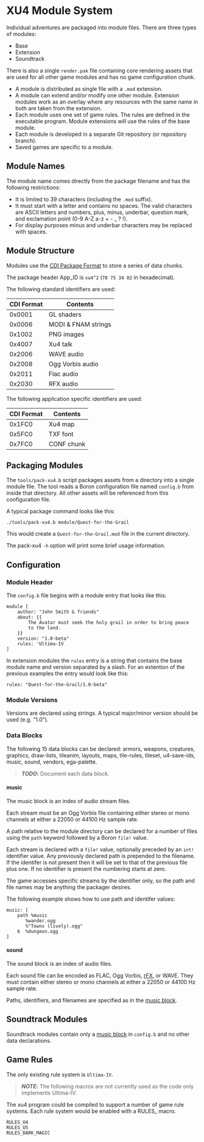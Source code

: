 XU4 Module System
=================

Individual adventures are packaged into module files.
There are three types of modules:

* Base
* Extension
* Soundtrack

There is also a single `render.pak` file containing core rendering assets that
are used for all other game modules and has no game configuration chunk.

* A module is distributed as single file with a `.mod` extension.
* A module can extend and/or modify one other module.  Extension modules work
  as an overlay where any resources with the same name in both are taken from
  the extension.
* Each module uses one set of game rules.  The rules are defined in the
  executable program.  Module extensions will use the rules of the base module.
* Each module is developed in a separate Git repository (or repository branch).
* Saved games are specific to a module.


Module Names
------------

The module name comes directly from the package filename and has the following
restrictions:

* It is limited to 39 characters (including the `.mod` suffix).
* It must start with a letter and contains no spaces. The valid characters are
  ASCII letters and numbers, plus, minus, underbar, question mark, and
  exclamation point (0-9 A-Z a-z + - _ ? !).
* For display purposes minus and underbar characters may be replaced with
  spaces.


Module Structure
----------------

Modules use the [CDI Package Format] to store a series of data chunks.

The package header App_ID is `xu4^2` (`78 75 34 02` in hexadecimal).

The following standard identifiers are used:

CDI Format | Contents
-----------|-------------------
0x0001     | GL shaders
0x0006     | MODI & FNAM strings
0x1002     | PNG images
0x4007     | Xu4 talk
0x2006     | WAVE audio
0x2008     | Ogg Vorbis audio
0x2011     | Flac audio
0x2030     | RFX audio

The following application specific identifiers are used:

CDI Format | Contents
-----------|-----------
0x1FC0     | Xu4 map
0x5FC0     | TXF font
0x7FC0     | CONF chunk


Packaging Modules
-----------------

The `tools/pack-xu4.b` script packages assets from a directory into a single
module file.  The tool reads a Boron configuration file named `config.b` from
inside that directory.  All other assets will be referenced from this
configuration file.

A typical package command looks like this:

    ./tools/pack-xu4.b module/Quest-for-the-Grail

This would create a `Quest-for-the-Grail.mod` file in the current directory.

The pack-xu4 `-h` option will print some brief usage information.


Configuration
-------------

### Module Header

The `config.b` file begins with a module entry that looks like this:

```
module [
    author: "John Smith & friends"
    about: {{
        The Avatar must seek the holy grail in order to bring peace
        to the land.
    }}
    version: "1.0-beta"
    rules: 'Ultima-IV
]
```

In extension modules the `rules` entry is a string that contains the base
module name and version separated by a slash.  For an extention of the
previous examples the entry would look like this:

    rules: "Quest-for-the-Grail/1.0-beta"


### Module Versions

Versions are declared using strings.  A typical major/minor version should
be used (e.g. "1.0").


### Data Blocks

The following 15 data blocks can be declared: armors, weapons, creatures,
graphics, draw-lists, tileanim, layouts, maps, tile-rules, tileset,
u4-save-ids, music, sound, vendors, ega-palette.

> **_TODO_:** Document each data block.


#### music

The music block is an index of audio stream files.

Each stream must be an Ogg Vorbis file containing either stereo or mono
channels at either a 22050 or 44100 Hz sample rate.

A path relative to the module directory can be declared for a number of files
using the `path` keyword followed by a Boron `file!` value.

Each stream is declared with a `file!` value, optionally preceded by an
`int!` identifier value.  Any previously declared path is prepended to the
filename.  If the identifer is not present then it will be set to that of
the previous file plus one.  If no identifier is present the numbering starts
at zero.

The game accesses specific streams by the identifier only, so the path and
file names may be anything the packager desires.

The following example shows how to use path and identifer values:

    music: [
        path %music
           %wander.ogg
           %"Towns (lively).ogg"
        6  %dungeon.ogg
    ]


#### sound

The sound block is an index of audio files.

Each sound file can be encoded as FLAC, Ogg Vorbis, [rFX], or WAVE.
They must contain either stereo or mono channels at either a 22050 or
44100 Hz sample rate.

Paths, identifiers, and filenames are specified as in the [music block](#music).


Soundtrack Modules
------------------

Soundtrack modules contain only a [music block](#music) in `config.b` and
no other data declarations.


Game Rules
----------

The only existing rule system is `Ultima-IV`.

> **_NOTE_:** The following macros are not currently used as the code only
  implements Ultima-IV.

The xu4 program could be compiled to support a number of game rule systems.
Each rule system would be enabled with a RULES_ macro.

    RULES_U4
    RULES_U5
    RULES_DARK_MAGIC


[CDI Package Format]: https://urlan.sourceforge.net/cdi-spec.html
[rFX]: https://raylibtech.itch.io/rfxgen
